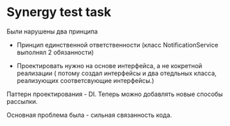 # Synergy test task

Были нарушены два принципа

- Принцип единственной ответственности (класс NotificationService выполнял 2 обязанности)

- Проектировать нужно на основе интерфейса, а не кокретной реализации ( потому создал интерфейсы и два отедльных класса, реализующих соответсвующие интерфейсы.)

Паттерн проектирования - DI. Теперь можно добавлять новые способы рассылки.

Основная проблема была - сильная связанность кода.
